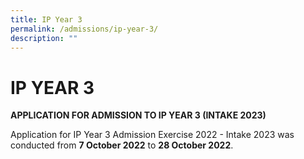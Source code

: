 ```yaml
---
title: IP Year 3
permalink: /admissions/ip-year-3/
description: ""
---
```

# IP YEAR 3

**APPLICATION FOR ADMISSION TO IP YEAR 3 (INTAKE 2023)**

Application for IP Year 3 Admission Exercise 2022 - Intake 2023 was conducted from **7 October 2022** to **28 October 2022**.